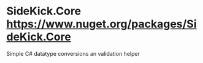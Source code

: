 # SideKick.Core https://www.nuget.org/packages/SideKick.Core
Simple C# datatype conversions an validation helper
